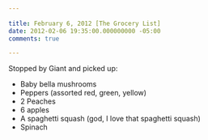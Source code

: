 ```yaml
---
 
title: February 6, 2012 [The Grocery List]
date: 2012-02-06 19:35:00.000000000 -05:00
comments: true

---
```

Stopped by Giant and picked up:

* Baby bella mushrooms
* Peppers (assorted red, green, yellow)
* 2 Peaches
* 6 apples
* A spaghetti squash (god, I love that spaghetti squash)
* Spinach
